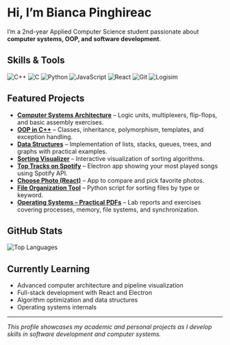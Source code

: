 # Hi, I’m Bianca Pinghireac

I’m a 2nd-year Applied Computer Science student passionate about **computer systems, OOP, and software development**.

## Skills & Tools

![C++](https://img.shields.io/badge/-C++-00599C?logo=cplusplus&logoColor=white)
![C](https://img.shields.io/badge/-C-555555?logo=c&logoColor=white)
![Python](https://img.shields.io/badge/-Python-3776AB?logo=python&logoColor=white)
![JavaScript](https://img.shields.io/badge/-JavaScript-F7DF1E?logo=javascript&logoColor=black)
![React](https://img.shields.io/badge/-React-61DAFB?logo=react&logoColor=black)
![Git](https://img.shields.io/badge/-Git-F05032?logo=git&logoColor=white)
![Logisim](https://img.shields.io/badge/-Logisim-FF6F61)

## Featured Projects

- **[Computer Systems Architecture](https://github.com/BiancaPingh/Computer-Systems-Architecture)** – Logic units, multiplexers, flip-flops, and basic assembly exercises.  
- **[OOP in C++](https://github.com/BiancaPingh/OOP-Cpp)** – Classes, inheritance, polymorphism, templates, and exception handling.  
- **[Data Structures](https://github.com/BiancaPingh/Data-Structures)** – Implementation of lists, stacks, queues, trees, and graphs with practical examples.  
- **[Sorting Visualizer](https://github.com/BiancaPingh/SortingVisualizer)** – Interactive visualization of sorting algorithms.  
- **[Top Tracks on Spotify](https://github.com/BiancaPingh/Top-Tracks-on-Spotify)** – Electron app showing your most played songs using Spotify API.  
- **[Choose Photo (React)](https://github.com/BiancaPingh/ChoosePhoto)** – App to compare and pick favorite photos.  
- **[File Organization Tool](https://github.com/BiancaPingh/FileOrganizationTool)** – Python script for sorting files by type or keyword.  
- **[Operating Systems – Practical PDFs](https://github.com/BiancaPingh/Operating-Systems---my-pdfs)** – Lab reports and exercises covering processes, memory, file systems, and synchronization.

## GitHub Stats

![Top Languages](https://github-readme-stats.vercel.app/api/top-langs/?username=BiancaPingh&layout=compact&theme=default)  

## Currently Learning

- Advanced computer architecture and pipeline visualization  
- Full-stack development with React and Electron  
- Algorithm optimization and data structures  
- Operating systems internals

---

*This profile showcases my academic and personal projects as I develop skills in software development and computer systems.*
